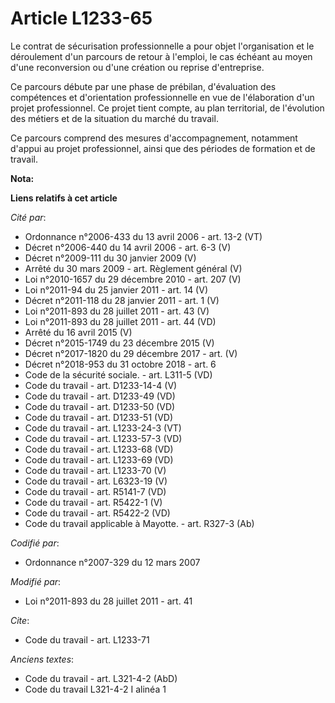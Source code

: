 # Article L1233-65

Le contrat de sécurisation professionnelle a pour objet l'organisation et le déroulement d'un parcours de retour à l'emploi,
le cas échéant au moyen d'une reconversion ou d'une création ou reprise d'entreprise. 

Ce parcours débute par une phase de prébilan, d'évaluation des compétences et d'orientation professionnelle en vue de
l'élaboration d'un projet professionnel. Ce projet tient compte, au plan territorial, de l'évolution des métiers et de la
situation du marché du travail. 

Ce parcours comprend des mesures d'accompagnement, notamment d'appui au projet professionnel, ainsi que des périodes de
formation et de travail.

**Nota:**



**Liens relatifs à cet article**

_Cité par_:

  - Ordonnance n°2006-433 du 13 avril 2006 - art. 13-2 (VT)
  - Décret n°2006-440 du 14 avril 2006 - art. 6-3 (V)
  - Décret n°2009-111 du 30 janvier 2009 (V)
  - Arrêté du 30 mars 2009 - art. Règlement général (V)
  - Loi n°2010-1657 du 29 décembre 2010 - art. 207 (V)
  - Loi n°2011-94 du 25 janvier 2011 - art. 14 (V)
  - Décret n°2011-118 du 28 janvier 2011 - art. 1 (V)
  - Loi n°2011-893 du 28 juillet 2011 - art. 43 (V)
  - Loi n°2011-893 du 28 juillet 2011 - art. 44 (VD)
  - Arrêté du 16 avril 2015 (V)
  - Décret n°2015-1749 du 23 décembre 2015 (V)
  - Décret n°2017-1820 du 29 décembre 2017 - art. (V)
  - Décret n°2018-953 du 31 octobre 2018 - art. 6
  - Code de la sécurité sociale. - art. L311-5 (VD)
  - Code du travail - art. D1233-14-4 (V)
  - Code du travail - art. D1233-49 (VD)
  - Code du travail - art. D1233-50 (VD)
  - Code du travail - art. D1233-51 (VD)
  - Code du travail - art. L1233-24-3 (VT)
  - Code du travail - art. L1233-57-3 (VD)
  - Code du travail - art. L1233-68 (VD)
  - Code du travail - art. L1233-69 (VD)
  - Code du travail - art. L1233-70 (V)
  - Code du travail - art. L6323-19 (V)
  - Code du travail - art. R5141-7 (VD)
  - Code du travail - art. R5422-1 (V)
  - Code du travail - art. R5422-2 (VD)
  - Code du travail applicable à Mayotte. - art. R327-3 (Ab)

_Codifié par_:

  - Ordonnance n°2007-329 du 12 mars 2007

_Modifié par_:

  - Loi n°2011-893 du 28 juillet 2011 - art. 41

_Cite_:

  - Code du travail - art. L1233-71

_Anciens textes_:

  - Code du travail - art. L321-4-2 (AbD)
  - Code du travail L321-4-2 I alinéa 1

